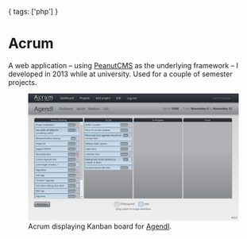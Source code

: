 {
  tags: ['php']
}
# Acrum
A web application – using [PeanutCMS](/things/peanutcms) as the underlying framework – I developed in 2013 while at university. Used for a couple of semester projects.

<figure>
<img src="../../images/acrum.png" alt="Acrum"/>
<figcaption>Acrum displaying Kanban board for <a href="/things/agendl">Agendl</a>.</figcaption>
</figure>
